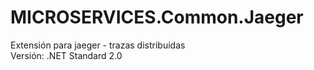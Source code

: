 # MICROSERVICES.Common.Jaeger
Extensión para jaeger - trazas distribuidas  
Versión: .NET Standard 2.0
